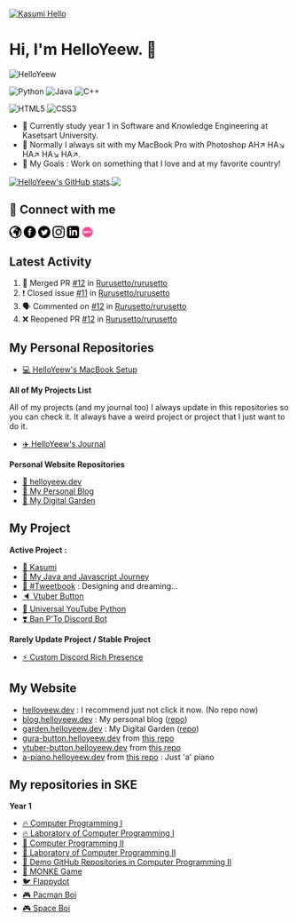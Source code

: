<!--
### Hi there 👋
-->

<!-- ![HelloYeew's github stats](https://github-readme-stats.vercel.app/api?username=helloyeew&show_icons=true&theme=tokyonight)
![Top Langs](https://github-readme-stats.vercel.app/api/top-langs/?username=helloyeew&theme=tokyonight&layout=compact) -->
<a href="https://www.youtube.com/watch?v=dQw4w9WgXcQ">![Kasumi Hello](kasumihello.gif)</a>
# Hi, I'm HelloYeew. 👋

<p><img src="https://komarev.com/ghpvc/?username=HelloYeew0&style=flat-square" alt="HelloYeew" /></p>

![Python](https://img.shields.io/badge/-Python-3776AB?style=flat&logo=Python&logoColor=white)
![Java](https://img.shields.io/badge/-java-007396?style=flat&logo=java&logoColor=red)
![C++](https://img.shields.io/badge/-C++-A8B9CC?style=flat&logo=C%2B%2B&logoColor=white)

![HTML5](https://img.shields.io/badge/-HTML5-E34F26?style=flat&logo=html5&logoColor=white)
![CSS3](https://img.shields.io/badge/-CSS3-1572B6?style=flat&logo=css3&logoColor=white)

- 🌱 Currently study year 1 in Software and Knowledge Engineering at Kasetsart University.
- 🚙 Normally I always sit with my MacBook Pro with Photoshop AH↗️ HA↘️ HA↗️ HA↘️ HA↗️.
- 🎯 My Goals : Work on something that I love and at my favorite country!

<a href="https://github.com/anuraghazra/github-readme-stats">
  <img align="center" src="https://github-readme-stats.vercel.app/api?username=helloyeew&show_icons=true&theme=tokyonight" alt="HelloYeew's GitHub stats" />
</a>
<a href="https://github.com/anuraghazra/github-readme-stats">
  <!-- Change the `github-readme-stats.anuraghazra1.vercel.app` to `github-readme-stats.vercel.app`  -->
  <img align="center" src="https://github-readme-stats.vercel.app/api/top-langs/?username=helloyeew&theme=tokyonight&layout=compact" />
</a>

## 💬 Connect with me

<a href="https://helloyeew.dev"><img src="icon/globe.svg" alt="Website" width="22" height="22" style="vertical-align:middle"></a>
<a href="https://www.facebook.com/HelloYeew/"><img src="icon/facebook.svg" alt="Facebook profiles" width="22" height="22" style="vertical-align:middle"></a>
<a href="https://twitter.com/nonggummud"><img src="icon/twitter.svg" alt="Twitter profiles" width="22" height="22" style="vertical-align:middle"></a>
<a href="https://www.instagram.com/ttim.gummud/"><img src="icon/instagram.svg" alt="Instagram profiles" width="22" height="22" style="vertical-align:middle"></a>
<a href="https://www.linkedin.com/in/phawit-pornwattanakul-a0137a1b4/"><img src="icon/linkedin.svg" alt="Linkedin profiles" width="22" height="22" style="vertical-align:middle"></a>
<a href="https://osu.ppy.sh/users/18735426"><img src="icon/osu.png" alt="osu! profiles" width="22" height="22" style="vertical-align:middle"></a>

## Latest Activity

<!--START_SECTION:activity-->
1. 🎉 Merged PR [#12](https://github.com/Rurusetto/rurusetto/pull/12) in [Rurusetto/rurusetto](https://github.com/Rurusetto/rurusetto)
2. ❗️ Closed issue [#11](https://github.com/Rurusetto/rurusetto/issues/11) in [Rurusetto/rurusetto](https://github.com/Rurusetto/rurusetto)
3. 🗣 Commented on [#12](https://github.com/Rurusetto/rurusetto/issues/12) in [Rurusetto/rurusetto](https://github.com/Rurusetto/rurusetto)
4. ❌ Reopened PR [#12](https://github.com/Rurusetto/rurusetto/pull/12) in [Rurusetto/rurusetto](https://github.com/Rurusetto/rurusetto)
<!--END_SECTION:activity-->

## My Personal Repositories

- [💻 HelloYeew's MacBook Setup](https://github.com/HelloYeew/macbook-setup)

**All of My Projects List**

All of my projects (and my journal too) I always update in this repositories so you can check it. It always have a weird project or project that I just want to do it.

- [✈️ HelloYeew's Journal](https://github.com/HelloYeew/journal)

**Personal Website Repositories**

- [📝 helloyeew.dev](https://github.com/HelloYeew/helloyeew.dev)
- [📘 My Personal Blog](https://github.com/HelloYeew/helloyeew-blog)
- [🏡 My Digital Garden](https://github.com/HelloYeew/helloyeew-digital-garden)

## My Project

**Active Project :**

- [🌟 Kasumi](https://github.com/HelloYeew/kasumi)
- [🔰 My Java and Javascript Journey](https://github.com/HelloYeew/my-java-and-javascript-journey)
- [📘 #Tweetbook](https://github.com/HelloYeew/tweetbook) : Designing and dreaming...
- [🔈 Vtuber Button](https://github.com/HelloYeew/vtuber-button)
- [📎 Universal YouTube Python](https://github.com/HelloYeew/universal-youtube-python)
- [❣️ Ban P'To Discord Bot](https://github.com/HelloYeew/ban-pto-family-bot)

**Rarely Update Project / Stable Project**

- [⚡️ Custom Discord Rich Presence](https://github.com/HelloYeew/my-custom-discord-rich-presence)

## My Website

- [helloyeew.dev](https://helloyeew.dev) : I recommend just not click it now. (No repo now)
- [blog.helloyeew.dev](https://blog.helloyeew.dev/) : My personal blog ([repo](https://github.com/HelloYeew/helloyeew-blog))
- [garden.helloyeew.dev](https://garden.helloyeew.dev/) : My Digital Garden ([repo](https://github.com/HelloYeew/helloyeew-digital-garden))
- [gura-button.helloyeew.dev](https://gura-button.helloyeew.dev) from [this repo](https://github.com/HelloYeew/gura-button)
- [vtuber-button.helloyeew.dev](https://vtuber-button.helloyeew.dev) from [this repo](https://github.com/HelloYeew/vtuber-button)
- [a-piano.helloyeew.dev](https://a-piano.helloyeew.dev) from [this repo](https://github.com/HelloYeew/a-piano) : Just 'a' piano
  
## My repositories in SKE

**Year 1**

- [🔥 Computer Programming I](https://github.com/HelloYeew/helloyeew-computer-programming-i)
- [🔥 Laboratory of Computer Programming I](https://github.com/HelloYeew/helloyeew-lab-computer-programming-i)
- [🐳 Computer Programming II](https://www.youtube.com/watch?v=dQw4w9WgXcQ)
- [🐳 Laboratory of Computer Programming II](https://www.youtube.com/watch?v=dQw4w9WgXcQ)
- [🌝 Demo GitHub Repositories in Computer Programming II](https://github.com/HelloYeew/my-demo-repo)
- [🐒 MONKE Game](https://github.com/HelloYeew/monke-game)
- [🐦 Flappydot](https://github.com/pontakornth/flappydot)
- [🎮 Pacman Boi](https://github.com/HelloYeew/pacman-boi)
- [🎮 Space Boi](https://github.com/HelloYeew/space-boi)

<!--
**HelloYeew/HelloYeew** is a ✨ _special_ ✨ repository because its `README.md` (this file) appears on your GitHub profile.

Here are some ideas to get you started:

- 🔭 I’m currently working on ...
- 🌱 I’m currently learning ...
- 👯 I’m looking to collaborate on ...
- 🤔 I’m looking for help with ...
- 💬 Ask me about ...
- 📫 How to reach me: ...
- 😄 Pronouns: ...
- ⚡ Fun fact: ...
-->
